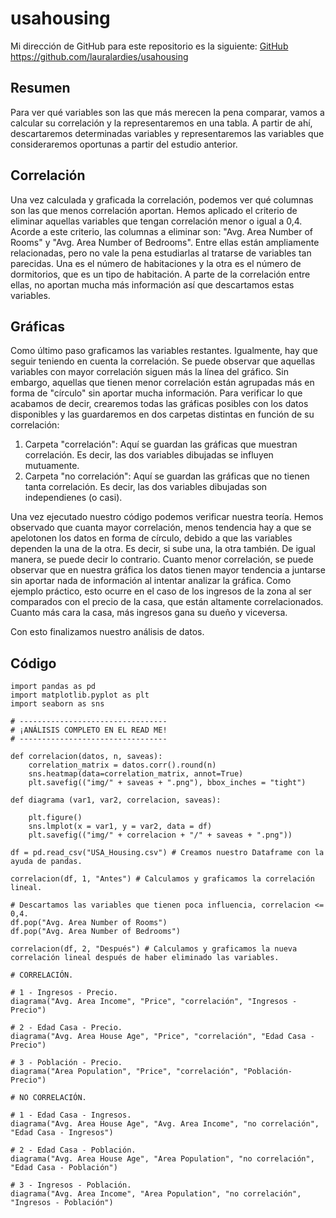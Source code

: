 # usahousing

Mi dirección de GitHub para este repositorio es la siguiente: [GitHub](https://github.com/lauralardies/usahousing)
https://github.com/lauralardies/usahousing

## Resumen
Para ver qué variables son las que más merecen la pena comparar, vamos a calcular su correlación y la representaremos en una tabla. A partir de ahí, descartaremos determinadas variables y representaremos las variables que consideraremos oportunas a partir del estudio anterior.

## Correlación
Una vez calculada y graficada la correlación, podemos ver qué columnas son las que menos correlación aportan. Hemos aplicado el criterio de eliminar aquellas variables que tengan correlación menor o igual a 0,4. Acorde a este criterio, las columnas a eliminar son: "Avg. Area Number of Rooms" y "Avg. Area Number of Bedrooms". Entre ellas están ampliamente relacionadas, pero no vale la pena estudiarlas al tratarse de variables tan parecidas. Una es el número de habitaciones y la otra es el número de dormitorios, que es un tipo de habitación. A parte de la correlación entre ellas, no aportan mucha más información así que descartamos estas variables.

## Gráficas
Como último paso graficamos las variables restantes. Igualmente, hay que seguir teniendo en cuenta la correlación. Se puede observar que aquellas variables con mayor correlación siguen más la línea del gráfico. Sin embargo, aquellas que tienen menor correlación están agrupadas más en forma de "círculo" sin aportar mucha información. Para verificar lo que acabamos de decir, crearemos todas las gráficas posibles con los datos disponibles y las guardaremos en dos carpetas distintas en función de su correlación:
1) Carpeta "correlación": Aquí se guardan las gráficas que muestran correlación. Es decir, las dos variables dibujadas se influyen mutuamente.
2) Carpeta "no correlación":  Aquí se guardan las gráficas que no tienen tanta correlación. Es decir, las dos variables dibujadas son independienes (o casi).

Una vez ejecutado nuestro código podemos verificar nuestra teoría. Hemos observado que cuanta mayor correlación, menos tendencia hay a que se apelotonen los datos en forma de círculo, debido a que las variables dependen la una de la otra. Es decir, si sube una, la otra también. De igual manera, se puede decir lo contrario. Cuanto menor correlación, se puede observar que en nuestra gráfica los datos tienen mayor tendencia a juntarse sin aportar nada de información al intentar analizar la gráfica. Como ejemplo práctico, esto ocurre en el caso de los ingresos de la zona al ser comparados con el precio de la casa, que están altamente correlacionados. Cuanto más cara la casa, más ingresos gana su dueño y viceversa.

Con esto finalizamos nuestro análisis de datos.


## Código
```
import pandas as pd
import matplotlib.pyplot as plt
import seaborn as sns

# ---------------------------------
# ¡ANÁLISIS COMPLETO EN EL READ ME!
# ---------------------------------

def correlacion(datos, n, saveas):
    correlation_matrix = datos.corr().round(n)
    sns.heatmap(data=correlation_matrix, annot=True)
    plt.savefig(("img/" + saveas + ".png"), bbox_inches = "tight")

def diagrama (var1, var2, correlacion, saveas):

    plt.figure()
    sns.lmplot(x = var1, y = var2, data = df)
    plt.savefig(("img/" + correlacion + "/" + saveas + ".png"))

df = pd.read_csv("USA_Housing.csv") # Creamos nuestro Dataframe con la ayuda de pandas.

correlacion(df, 1, "Antes") # Calculamos y graficamos la correlación lineal.

# Descartamos las variables que tienen poca influencia, correlacion <= 0,4.
df.pop("Avg. Area Number of Rooms")
df.pop("Avg. Area Number of Bedrooms")

correlacion(df, 2, "Después") # Calculamos y graficamos la nueva correlación lineal después de haber eliminado las variables.

# CORRELACIÓN. 

# 1 - Ingresos - Precio.
diagrama("Avg. Area Income", "Price", "correlación", "Ingresos - Precio")

# 2 - Edad Casa - Precio.
diagrama("Avg. Area House Age", "Price", "correlación", "Edad Casa - Precio")

# 3 - Población - Precio.
diagrama("Area Population", "Price", "correlación", "Población- Precio")

# NO CORRELACIÓN. 

# 1 - Edad Casa - Ingresos.
diagrama("Avg. Area House Age", "Avg. Area Income", "no correlación", "Edad Casa - Ingresos")

# 2 - Edad Casa - Población.
diagrama("Avg. Area House Age", "Area Population", "no correlación", "Edad Casa - Población")

# 3 - Ingresos - Población.
diagrama("Avg. Area Income", "Area Population", "no correlación", "Ingresos - Población")
```
